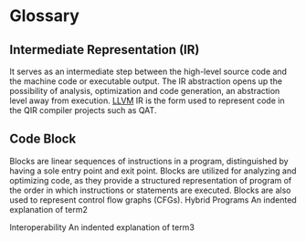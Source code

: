 # Glossary
## Intermediate Representation (IR)
It serves as an intermediate step between the high-level source code and the machine code or executable output. The IR abstraction opens up the possibility of analysis, optimization and code generation, an abstraction level away from execution. [LLVM](qir-book/concepts/why-LLVM.md) IR is the form used to represent code in the QIR compiler projects such as QAT.
## Code Block
Blocks are linear sequences of instructions in a program, distinguished by having a sole entry point and exit point. Blocks are utilized for analyzing and optimizing code, as they provide a structured representation of program of the order in which instructions or statements are executed. Blocks are also used to represent control flow graphs (CFGs).
Hybrid Programs
  An indented explanation of term2

Interoperability
  An indented explanation of term3

```

